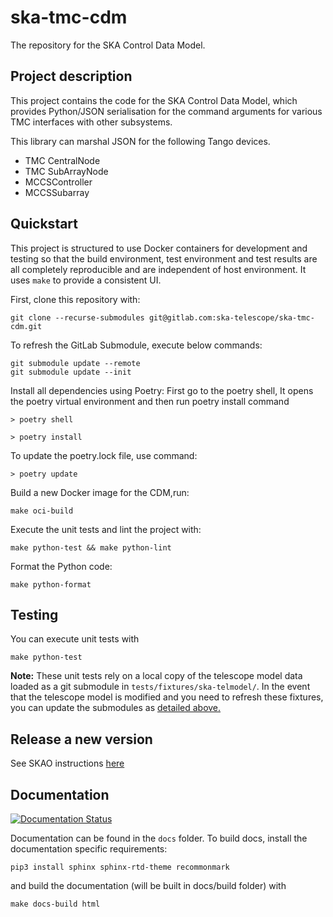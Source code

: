 # ska-tmc-cdm
The repository for the SKA Control Data Model.

## Project description

This project contains the code for the SKA Control Data Model, which provides
Python/JSON serialisation for the command arguments for various TMC interfaces
with other subsystems. 

This library can marshal JSON for the following Tango devices.

- TMC CentralNode
- TMC SubArrayNode
- MCCSController
- MCCSSubarray

## Quickstart

This project is structured to use Docker containers for development and
testing so that the build environment, test environment and test results are
all completely reproducible and are independent of host environment. It uses
``make`` to provide a consistent UI.

First, clone this repository with:

```
git clone --recurse-submodules git@gitlab.com:ska-telescope/ska-tmc-cdm.git
```

<span id="submodule-refresh">
To refresh the GitLab Submodule, execute below commands:
</span>

```
git submodule update --remote
git submodule update --init
```


Install all dependencies using Poetry:
First go to the poetry shell, It opens the poetry virtual environment and then run poetry install command

```
> poetry shell

> poetry install
```

To update the poetry.lock file, use command:

```
> poetry update
```

Build a new Docker image for the CDM,run:

```
make oci-build
```

Execute the unit tests and lint the project with:

```
make python-test && make python-lint
```


Format the Python code:

```
make python-format
```

## Testing

You can execute unit tests with

```
make python-test
```

**Note:** These unit tests rely on a local copy of the telescope model data loaded as a git
submodule in `tests/fixtures/ska-telmodel/`. In the event that the telescope model is
modified and you need to refresh these fixtures, you can update the submodules as
[detailed above.](#submodule-refresh)

## Release a new version

See SKAO instructions [here](https://developer.skao.int/en/latest/tools/software-package-release-procedure.html#software-package-release-procedure) 


## Documentation


[![Documentation Status](https://readthedocs.org/projects/ska-telescope-ska-tmc-cdm/badge/?version=latest)](https://developer.skao.int/projects/ska-tmc-cdm/en/latest/?badge=latest)

Documentation can be found in the ``docs`` folder. To build docs, install the
documentation specific requirements:

```
pip3 install sphinx sphinx-rtd-theme recommonmark
```

and build the documentation (will be built in docs/build folder) with

```
make docs-build html
```

